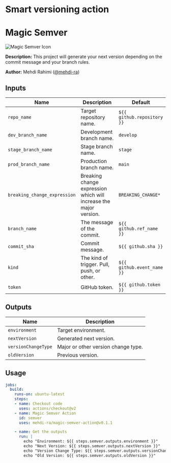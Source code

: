 # Smart versioning action


# Magic Semver

![Magic Semver Icon](https://example.com/icon.png)

**Description:** This project will generate your next version depending on the commit message and
your branch rules.

**Author:** Mehdi Rahimi ([@mehdi-ra](https://github.com/mehdi-ra))

## Inputs

| Name                     | Description                                              | Default              |
|--------------------------|----------------------------------------------------------|----------------------|
| `repo_name`              | Target repository name.                                  | `${{ github.repository }}` |
| `dev_branch_name`        | Development branch name.                                 | `develop`            |
| `stage_branch_name`      | Stage branch name.                                       | `stage`              |
| `prod_branch_name`       | Production branch name.                                  | `main`               |
| `breaking_change_expression` | Breaking change expression which will increase the major version. | `BREAKING_CHANGE*` |
| `branch_name`            | The message of the commit.                               | `${{ github.ref_name }}` |
| `commit_sha`             | Commit message.                                          | `${{ github.sha }}` |
| `kind`                   | The kind of trigger. Pull, push, or other.               | `${{ github.event_name }}` |
| `token`                  | GitHub token.                                            | `${{ github.token }}` |

## Outputs

| Name                    | Description                      |
|-------------------------|----------------------------------|
| `environment`           | Target environment.              |
| `nextVersion`           | Generated next version.          |
| `versionChangeType`     | Major or other version change type. |
| `oldVersion`            | Previous version.                |

## Usage

```yaml
jobs:
  build:
    runs-on: ubuntu-latest
    steps:
    - name: Checkout code
      uses: actions/checkout@v2
    - name: Magic Semver Action
      id: semver
      uses: mehdi-ra/magic-semver-action@v0.1.1

    - name: Get the outputs
      run: |
        echo "Environment: ${{ steps.semver.outputs.environment }}"
        echo "Next Version: ${{ steps.semver.outputs.nextVersion }}"
        echo "Version Change Type: ${{ steps.semver.outputs.versionChangeType }}"
        echo "Old Version: ${{ steps.semver.outputs.oldVersion }}"
